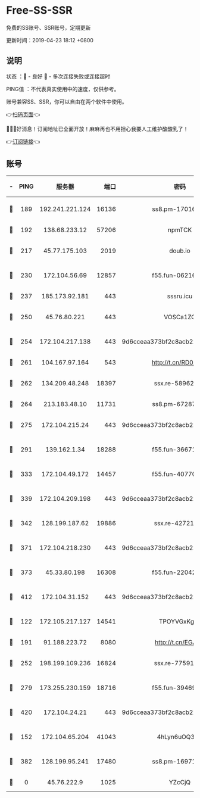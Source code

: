 # Free-SS-SSR

免费的SS账号、SSR账号，定期更新

更新时间：2019-04-23 18:12 +0800

## 说明

状态     ：🙂 - 良好 🙁 - 多次连接失败或连接超时

PING值   ：不代表真实使用中的速度，仅供参考。

账号兼容SS、SSR，你可以自由在两个软件中使用。

👉[扫码页面](https://liesauer.github.io/Free-SS-SSR/)👈

🎉🎉🎉好消息！订阅地址已全面开放！麻麻再也不用担心我要人工维护酸酸乳了！

👉[订阅链接](https://www.liesauer.net/yogurt/subscribe?ACCESS_TOKEN=DAYxR3mMaZAsaqUb)👈

## 账号

|-|PING|服务器|端口|密码|加密方式|区域|
|:----:|:----:|:-----:|-----:|:----:|:----:|:----:|
|🙂|189|192.241.221.124|16136|ss8.pm-17016090|aes-256-cfb|US|
|🙂|192|138.68.233.12|57206|npmTCK|rc4-md5|US|
|🙂|217|45.77.175.103|2019|doub.io|aes-128-ctr|SG|
|🙂|230|172.104.56.69|12857|f55.fun-06216036|aes-256-cfb|SG|
|🙂|237|185.173.92.181|443|sssru.icu|rc4-md5|RU|
|🙂|250|45.76.80.221|443|VOSCa1ZG|aes-256-cfb|DE|
|🙂|254|172.104.217.138|443|9d6cceaa373bf2c8acb22e60b6a58be6|aes-256-cfb|US|
|🙂|261|104.167.97.164|543|http://t.cn/RD0D7sx|rc4-md5|CA|
|🙂|262|134.209.48.248|18397|ssx.re-58962936|aes-256-cfb|US|
|🙂|264|213.183.48.10|11731|ss8.pm-67287646|rc4-md5|RU|
|🙂|275|172.104.215.24|443|9d6cceaa373bf2c8acb22e60b6a58be6|aes-256-cfb|US|
|🙂|291|139.162.1.34|18288|f55.fun-36671353|aes-256-cfb|SG|
|🙂|333|172.104.49.172|14457|f55.fun-40770290|aes-256-cfb|SG|
|🙂|339|172.104.209.198|443|9d6cceaa373bf2c8acb22e60b6a58be6|aes-256-cfb|US|
|🙂|342|128.199.187.62|19886|ssx.re-42721039|aes-256-cfb|SG|
|🙂|371|172.104.218.230|443|9d6cceaa373bf2c8acb22e60b6a58be6|aes-256-cfb|US|
|🙂|373|45.33.80.198|16308|f55.fun-22042256|aes-256-cfb|US|
|🙂|412|172.104.31.152|443|9d6cceaa373bf2c8acb22e60b6a58be6|aes-256-cfb|US|
|🙂|122|172.105.217.127|14541|TPOYVGxKglpi|aes-256-cfb|JP|
|🙂|191|91.188.223.72|8080|http://t.cn/EGJIyrl|rc4-md5|RU|
|🙂|252|198.199.109.236|16824|ssx.re-77591360|aes-256-cfb|US|
|🙂|279|173.255.230.159|18716|f55.fun-39469519|aes-256-cfb|US|
|🙂|420|172.104.24.21|443|9d6cceaa373bf2c8acb22e60b6a58be6|aes-256-cfb|US|
|🙁|152|172.104.65.204|41043|4hLyn6uOQ3hU|aes-256-cfb|JP|
|🙁|382|128.199.95.241|17480|ss8.pm-16971643|aes-256-cfb|SG|
|🙁|0|45.76.222.9|1025|YZcCjQ|rc4-md5|JP|
